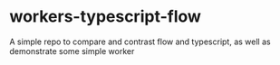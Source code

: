 # workers-typescript-flow

A simple repo to compare and contrast flow and typescript, as well as demonstrate some simple worker
